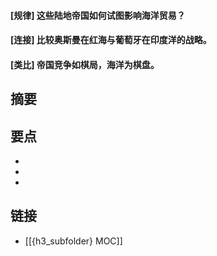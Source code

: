 #### [规律] 这些陆地帝国如何试图影响海洋贸易？


#### [连接] 比较奥斯曼在红海与葡萄牙在印度洋的战略。


#### [类比] 帝国竞争如棋局，海洋为棋盘。


## 摘要


## 要点

- 
- 
- 

## 链接

- [[{h3_subfolder} MOC]]
